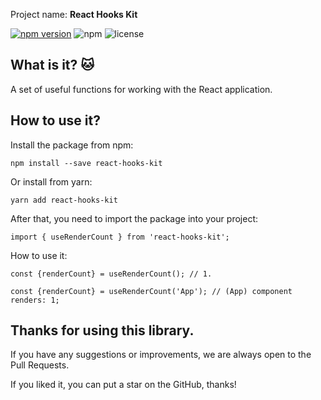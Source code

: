Project name: **React Hooks Kit**

[![npm version](https://badge.fury.io/js/react-hooks-kit.svg)](https://badge.fury.io/js/react-hooks-kit)
![npm](https://img.shields.io/npm/dw/react-hooks-kit)
![license](https://badgen.net/github/license/IOINITID/react-hooks-kit)

## What is it? 🐱

A set of useful functions for working with the React application.

## How to use it?

Install the package from npm:

```
npm install --save react-hooks-kit
```

Or install from yarn:

```
yarn add react-hooks-kit
```

After that, you need to import the package into your project:

```
import { useRenderCount } from 'react-hooks-kit';
```

How to use it:

```
const {renderCount} = useRenderCount(); // 1.

const {renderCount} = useRenderCount('App'); // (App) component renders: 1;
```

## Thanks for using this library.

If you have any suggestions or improvements, we are always open to the Pull Requests.

If you liked it, you can put a star on the GitHub, thanks!
